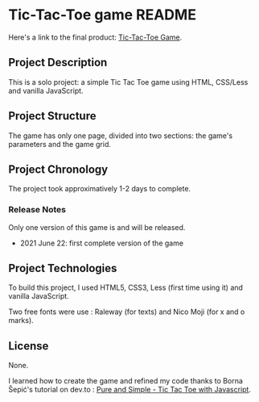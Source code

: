 # Tic-Tac-Toe game README

Here's a link to the final product: [Tic-Tac-Toe Game](https://ldolne.github.io/tic-tac-toe-game/ "Tic-Tac-Toe Game").

## Project Description

This is a solo project: a simple Tic Tac Toe game using HTML, CSS/Less and vanilla JavaScript.

## Project Structure

The game has only one page, divided into two sections: the game's parameters and the game grid.

## Project Chronology

The project took approximatively 1-2 days to complete.

### Release Notes

Only one version of this game is and will be released.

- 2021 June 22: first complete version of the game

## Project Technologies

To build this project, I used HTML5, CSS3, Less (first time using it) and vanilla JavaScript.

Two free fonts were use : Raleway (for texts) and Nico Moji (for x and o marks).

## License

None.

I learned how to create the game and refined my code thanks to Borna Šepić's tutorial on dev.to : [Pure and Simple - Tic Tac Toe with Javascript](https://dev.to/bornasepic/pure-and-simple-tic-tac-toe-with-javascript-4pgn "Pure and Simple - Tic Tac Toe with Javascript").
